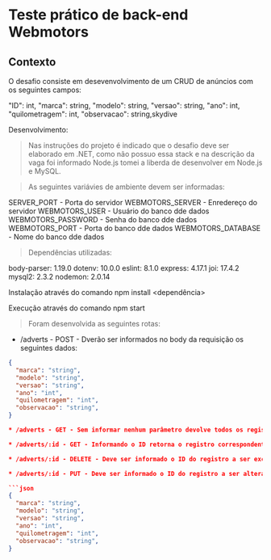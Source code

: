 # Teste prático de back-end Webmotors

## Contexto
O desafio consiste em desevenvolvimento de um CRUD de anúncios com os seguintes campos:


  "ID": int,
  "marca": string,
  "modelo": string,
  "versao": string,
  "ano": int,
  "quilometragem": int,
  "observacao": string,skydive


Desenvolvimento:
> Nas instruções do projeto é indicado que o desafio deve ser elaborado em .NET, como não possuo essa stack e na descrição da vaga foi informado Node.js tomei a liberda de desenvolver em Node.js e MySQL. 

> As seguintes variávies de ambiente devem ser informadas:

SERVER_PORT - Porta do servidor
WEBMOTORS_SERVER - Enredereço do servidor
WEBMOTORS_USER - Usuário do banco dde dados
WEBMOTORS_PASSWORD - Senha do banco dde dados
WEBMOTORS_PORT - Porta do banco dde dados
WEBMOTORS_DATABASE - Nome do banco dde dados

> Dependências utilizadas:

body-parser: 1.19.0
dotenv: 10.0.0
eslint: 8.1.0
express: 4.17.1
joi: 17.4.2
mysql2: 2.3.2
nodemon: 2.0.14

Instalação através do comando npm install <dependência>

Execução através do comando npm start

> Foram desenvolvida as seguintes rotas:


* /adverts - POST - Dverão ser informados no body da requisição os seguintes dados:

```json
{
  "marca": "string",
  "modelo": "string",
  "versao": "string",
  "ano": "int",
  "quilometragem": "int",
  "observacao": "string",
}

* /adverts - GET - Sem informar nenhum parâmetro devolve todos os registros do banco.

* /adverts/:id - GET - Informando o ID retorna o registro correspondente.

* /adverts/:id - DELETE - Deve ser informado o ID do registro a ser excluído

* /adverts/:id - PUT - Deve ser informado o ID do registro a ser alterado e no body da requisição os seguintes dados:

```json
{
  "marca": "string",
  "modelo": "string",
  "versao": "string",
  "ano": "int",
  "quilometragem": "int",
  "observacao": "string",
}

